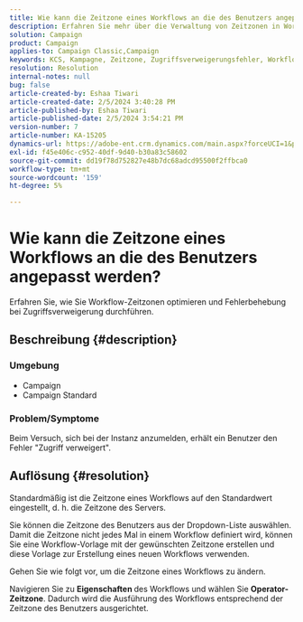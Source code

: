 ```yaml
---
title: Wie kann die Zeitzone eines Workflows an die des Benutzers angepasst werden?
description: Erfahren Sie mehr über die Verwaltung von Zeitzonen in Workflows.
solution: Campaign
product: Campaign
applies-to: Campaign Classic,Campaign
keywords: KCS, Kampagne, Zeitzone, Zugriffsverweigerungsfehler, Workflow, Workflow-Ausführung
resolution: Resolution
internal-notes: null
bug: false
article-created-by: Eshaa Tiwari
article-created-date: 2/5/2024 3:40:28 PM
article-published-by: Eshaa Tiwari
article-published-date: 2/5/2024 3:54:21 PM
version-number: 7
article-number: KA-15205
dynamics-url: https://adobe-ent.crm.dynamics.com/main.aspx?forceUCI=1&pagetype=entityrecord&etn=knowledgearticle&id=6fa899de-3cc4-ee11-9079-6045bd006268
exl-id: f45e406c-c952-40df-9d40-b30a83c58602
source-git-commit: dd19f78d752827e48b7dc68adcd95500f2ffbca0
workflow-type: tm+mt
source-wordcount: '159'
ht-degree: 5%

---
```


# Wie kann die Zeitzone eines Workflows an die des Benutzers angepasst werden?


Erfahren Sie, wie Sie Workflow-Zeitzonen optimieren und Fehlerbehebung bei Zugriffsverweigerung durchführen.

## Beschreibung {#description}


### <b>Umgebung</b>

- Campaign
- Campaign Standard


### <b>Problem/Symptome</b>

Beim Versuch, sich bei der Instanz anzumelden, erhält ein Benutzer den Fehler &quot;Zugriff verweigert&quot;.


## Auflösung {#resolution}






Standardmäßig ist die Zeitzone eines Workflows auf den Standardwert eingestellt, d. h. die Zeitzone des Servers.



Sie können die Zeitzone des Benutzers aus der Dropdown-Liste auswählen. Damit die Zeitzone nicht jedes Mal in einem Workflow definiert wird, können Sie eine Workflow-Vorlage mit der gewünschten Zeitzone erstellen und diese Vorlage zur Erstellung eines neuen Workflows verwenden.



Gehen Sie wie folgt vor, um die Zeitzone eines Workflows zu ändern.



Navigieren Sie zu <b>Eigenschaften </b>des Workflows und wählen Sie <b>Operator-Zeitzone</b>. Dadurch wird die Ausführung des Workflows entsprechend der Zeitzone des Benutzers ausgerichtet.
